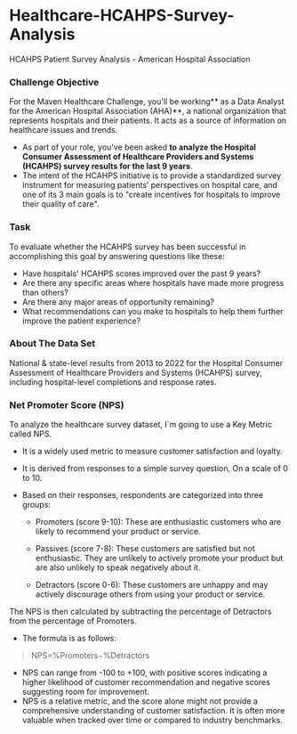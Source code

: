 # Healthcare-HCAHPS-Survey-Analysis
HCAHPS Patient Survey Analysis - American Hospital Association

### Challenge Objective
For the Maven Healthcare Challenge, you'll be working** as a Data Analyst for the American Hospital Association (AHA)**, a national organization that represents hospitals and their patients. It acts as a source of information on healthcare issues and trends.

- As part of your role, you've been asked **to analyze the Hospital Consumer Assessment of Healthcare Providers and Systems (HCAHPS) survey results for the last 9 years**.
- The intent of the HCAHPS initiative is to provide a standardized survey instrument for measuring patients’ perspectives on hospital care, and one of its 3 main goals is to "create incentives for hospitals to improve their quality of care".

### Task
To evaluate whether the HCAHPS survey has been successful in accomplishing this goal by answering questions like these:

- Have hospitals' HCAHPS scores improved over the past 9 years?
- Are there any specific areas where hospitals have made more progress than others?
- Are there any major areas of opportunity remaining?
- What recommendations can you make to hospitals to help them further improve the patient experience?

### About The Data Set
National & state-level results from 2013 to 2022 for the Hospital Consumer Assessment of Healthcare Providers and Systems (HCAHPS) survey, including hospital-level completions and response rates.

### Net Promoter Score (NPS) 
To analyze the healthcare survey dataset, I`m going to use a Key Metric called NPS.
- It is a widely used metric to measure customer satisfaction and loyalty.
- It is derived from responses to a simple survey question, On a scale of 0 to 10.
- Based on their responses, respondents are categorized into three groups:

  - Promoters (score 9-10): These are enthusiastic customers who are likely to recommend your product or service.

  - Passives (score 7-8): These customers are satisfied but not enthusiastic. They are unlikely to actively promote your product but are also unlikely to speak negatively about it.

  - Detractors (score 0-6): These customers are unhappy and may actively discourage others from using your product or service.

The NPS is then calculated by subtracting the percentage of Detractors from the percentage of Promoters. 
- The formula is as follows:

> NPS=%Promoters−%Detractors
- NPS can range from -100 to +100, with positive scores indicating a higher likelihood of customer recommendation and negative scores suggesting room for improvement.
- NPS is a relative metric, and the score alone might not provide a comprehensive understanding of customer satisfaction. It is often more valuable when tracked over time or compared to industry benchmarks.

